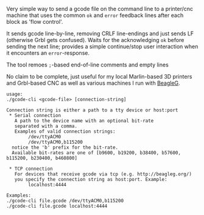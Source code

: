 Very simple way to send a gcode file on the command line to a printer/cnc
machine that uses the common `ok` and `error` feedback lines after each
block as 'flow control'.

It sends gcode line-by-line, removing CRLF line-endings and just sends LF
(otherwise Grbl gets confused). Waits for the acknowledging `ok` before sending
the next line; provides a simple continue/stop user interaction when it
encounters an `error`-response.

The tool remoes `;`-based end-of-line comments and empty lines

No claim to be complete, just useful for my local Marlin-based 3D printers and
Grbl-based CNC as well as various machines I run with [BeagleG].

```
usage:
./gcode-cli <gcode-file> [connection-string]

Connection string is either a path to a tty device or host:port
 * Serial connection
   A path to the device name with an optional bit-rate
   separated with a comma.
   Examples of valid connection strings:
        /dev/ttyACM0
        /dev/ttyACM0,b115200
  notice the 'b' prefix for the bit-rate.
  Available bit-rates are one of [b9600, b19200, b38400, b57600,  b115200, b230400, b460800]

 * TCP connection
   For devices that receive gcode via tcp (e.g. http://beagleg.org/)
   you specify the connection string as host:port. Example:
        localhost:4444

Examples:
./gcode-cli file.gcode /dev/ttyACM0,b115200
./gcode-cli file.gcode localhost:4444
```

[BeagleG]: http://beagleg.org/
